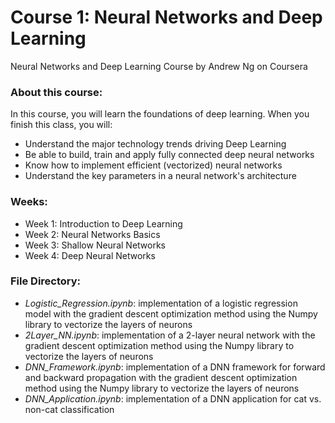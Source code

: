 # Course 1: Neural Networks and Deep Learning
Neural Networks and Deep Learning Course by Andrew Ng on Coursera

### About this course:
In this course, you will learn the foundations of deep learning. When you finish this class, you will:
* Understand the major technology trends driving Deep Learning
* Be able to build, train and apply fully connected deep neural networks 
* Know how to implement efficient (vectorized) neural networks 
* Understand the key parameters in a neural network's architecture 

### Weeks:
* Week 1: Introduction to Deep Learning
* Week 2: Neural Networks Basics
* Week 3: Shallow Neural Networks
* Week 4: Deep Neural Networks

### File Directory:
* *Logistic_Regression.ipynb*: implementation of a logistic regression model with the gradient descent optimization method using the Numpy library to vectorize the layers of neurons
* *2Layer_NN.ipynb*: implementation of a 2-layer neural network with the gradient descent optimization method using the Numpy library to vectorize the layers of neurons
* *DNN_Framework.ipynb*: implementation of a DNN framework for forward and backward propagation with the gradient descent optimization method using the Numpy library to vectorize the layers of neurons
* *DNN_Application.ipynb*: implementation of a DNN application for cat vs. non-cat classification

